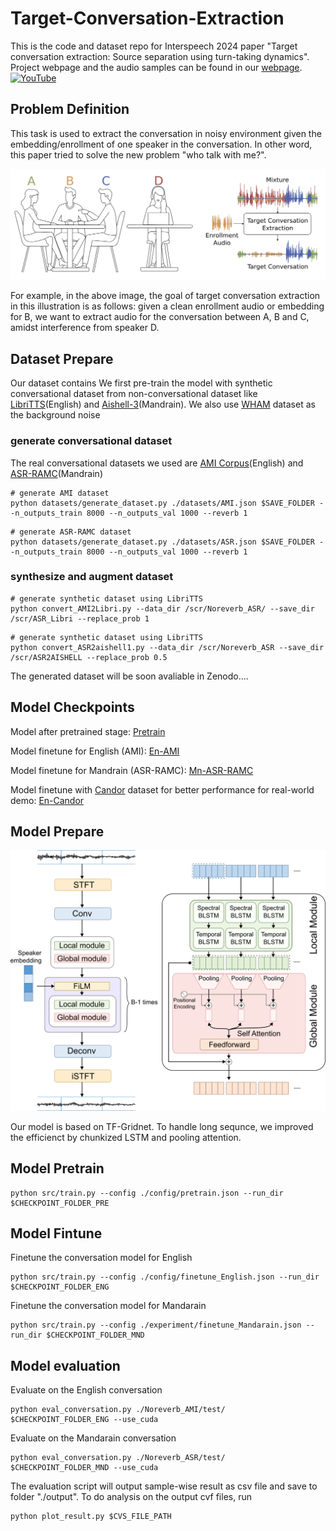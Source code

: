 # Target-Conversation-Extraction
This is the code and dataset repo for Interspeech 2024 paper "Target conversation extraction: Source separation using turn-taking dynamics".
Project webpage and the audio samples can be found in our [webpage](https://tce.cs.washington.edu).
[![YouTube](http://i.ytimg.com/vi/xTwye3gqLWo/hqdefault.jpg)](https://www.youtube.com/watch?v=xTwye3gqLWo)

## Problem Definition
This task is used to extract the conversation in noisy environment given the embedding/enrollment of one speaker in the conversation. In other word, this paper tried to solve the new problem "who talk with me?".
<p align="center">
<img src="image/cover.png" width="600">
</p>
For example, in the above image, the goal of target conversation extraction in this illustration is as follows: given a clean enrollment audio or embedding for B, we want to extract   audio for the conversation between A, B and C, amidst interference from speaker D.


## Dataset Prepare
Our dataset contains
We first pre-train the model with synthetic conversational dataset from non-conversational dataset like [LibriTTS](http://www.openslr.org/60)(English) and [Aishell-3](https://www.openslr.org/93/)(Mandrain). We also use [WHAM](http://wham.whisper.ai) dataset as the background noise

### generate conversational dataset
The real conversational datasets we used are [AMI Corpus](https://groups.inf.ed.ac.uk/ami/corpus/)(English) and [ASR-RAMC](https://magichub.com/datasets/magicdata-ramc/)(Mandrain)

```
# generate AMI dataset
python datasets/generate_dataset.py ./datasets/AMI.json $SAVE_FOLDER --n_outputs_train 8000 --n_outputs_val 1000 --reverb 1
```

```
# generate ASR-RAMC dataset
python datasets/generate_dataset.py ./datasets/ASR.json $SAVE_FOLDER --n_outputs_train 8000 --n_outputs_val 1000 --reverb 1
```

### synthesize and augment dataset
```
# generate synthetic dataset using LibriTTS
python convert_AMI2Libri.py --data_dir /scr/Noreverb_ASR/ --save_dir /scr/ASR_Libri --replace_prob 1
```

```
# generate synthetic dataset using LibriTTS
python convert_ASR2aishell1.py --data_dir /scr/Noreverb_ASR --save_dir /scr/ASR2AISHELL --replace_prob 0.5
```

The generated dataset will be soon avaliable in Zenodo....

## Model Checkpoints
Model after pretrained stage: [Pretrain](https://drive.google.com/drive/folders/1Zyi-mYQO7yH-Di8vtkoRAjX0MGjSTKI-?usp=sharing)

Model finetune for English (AMI): [En-AMI](https://drive.google.com/drive/folders/1fJudmgKhaIFKSKafb-GPmnTLtbWMAT_3?usp=sharing)

Model finetune for Mandrain (ASR-RAMC): [Mn-ASR-RAMC](https://drive.google.com/drive/folders/1Zyi-mYQO7yH-Di8vtkoRAjX0MGjSTKI-?usp=sharing)

Model finetune with [Candor](https://www.science.org/doi/10.1126/sciadv.adf3197) dataset for better performance for real-world demo: [En-Candor](https://drive.google.com/drive/folders/1txtSUunwadl5JTCHlJZWXAwMxTTEI90Q?usp=sharing)


## Model Prepare
<p align="center">
<img src="image/arch.png" width="600">
</p>
Our model is based on TF-Gridnet. To handle long sequnce, we improved the efficienct by chunkized LSTM and pooling attention. 

## Model Pretrain
```
python src/train.py --config ./config/pretrain.json --run_dir $CHECKPOINT_FOLDER_PRE
```

## Model Fintune
Finetune the conversation model for English
```
python src/train.py --config ./config/finetune_English.json --run_dir $CHECKPOINT_FOLDER_ENG
```

Finetune the conversation model for Mandarain
```
python src/train.py --config ./experiment/finetune_Mandarain.json --run_dir $CHECKPOINT_FOLDER_MND
```

## Model evaluation
Evaluate on the English conversation
```
python eval_conversation.py ./Noreverb_AMI/test/ $CHECKPOINT_FOLDER_ENG --use_cuda
```

Evaluate on the Mandarain conversation
```
python eval_conversation.py ./Noreverb_ASR/test/ $CHECKPOINT_FOLDER_MND --use_cuda
```

The evaluation script will output sample-wise result as csv file and save to folder "./output". 
To do analysis on the output cvf files, run 
```
python plot_result.py $CVS_FILE_PATH
```
